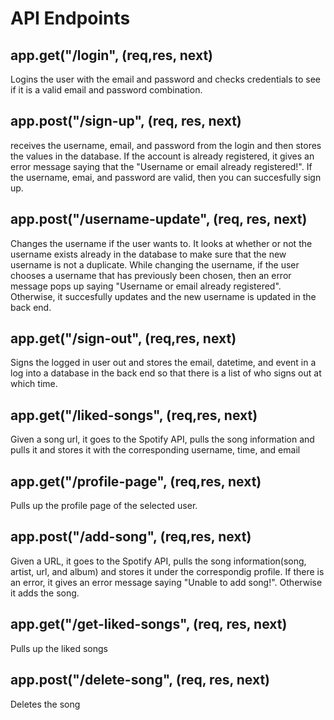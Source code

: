 
# API Endpoints

## app.get("/login", (req,res, next)
Logins the user with the email and password and checks credentials to see if it is a valid email and password combination.  

## app.post("/sign-up", (req, res, next)
receives the username, email, and password from the login and then stores the values in the database. If the account is already registered, it gives an error message saying that the "Username or email already registered!". If the username, emai, and password are valid, then you can succesfully sign up.

## app.post("/username-update", (req, res, next)
Changes the username if the user wants to. It looks at whether or not the username exists already in the database to make sure that the new username is not a duplicate. While changing the username, if the user chooses a username that has previously been chosen, then an error message pops up saying "Username or email already registered". Otherwise, it succesfully updates and the new username is updated in the back end. 


## app.get("/sign-out", (req,res, next) 
Signs the logged in user out and stores the email, datetime, and event in a log into a database in the back end so that there is a list of who signs out at which time. 

## app.get("/liked-songs", (req,res, next)
Given a song url, it goes to the Spotify API, pulls the song information and pulls it and stores it with the corresponding username, time, and email


## app.get("/profile-page", (req,res, next)
Pulls up the profile page of the selected user. 

## app.post("/add-song", (req,res, next)
Given a URL, it goes to the Spotify API, pulls the song information(song, artist, url, and album) and stores it under the correspondig profile. If there is an error, it gives an error message saying "Unable to add song!". Otherwise it adds the song. 

## app.get("/get-liked-songs", (req, res, next)
Pulls up the liked songs

## app.post("/delete-song",  (req, res, next)
Deletes the song



## 
